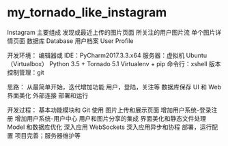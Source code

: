 # my_tornado_like_instagram
Instagram 主要组成
  发现或最近上传的图片页面
  所关注的用户图片流
  单个图片详情页面
  数据库 Database
  用户档案 User Profile

开发环境：
  编辑器或 IDE：PyCharm2017.3.3.x64
  服务器：虚拟机 Ubuntu （Virtualbox）
  Python 3.5 + Tornado 5.1
  Virtualenv + pip
  命令行：xshell
  版本控制管理：git
  
思路：
  从最简单开始，迭代增加功能
  用户，登陆，关注等
  数据库保存
  UI 和 Web 界面美化
  外部连接
  部署和运行


开发过程：
  基本功能模块和 Git 使用
  图片上传和展示页面
  增加用户系统-登录注册
  增加用户系统-用户中心
  用户和图片分享的集成
  界面美化和静态文件处理
  Model 和数据库优化
  深入应用 WebSockets
  深入应用异步和协程
  部署，运行配置
  项目完善；服务器维护等
  
